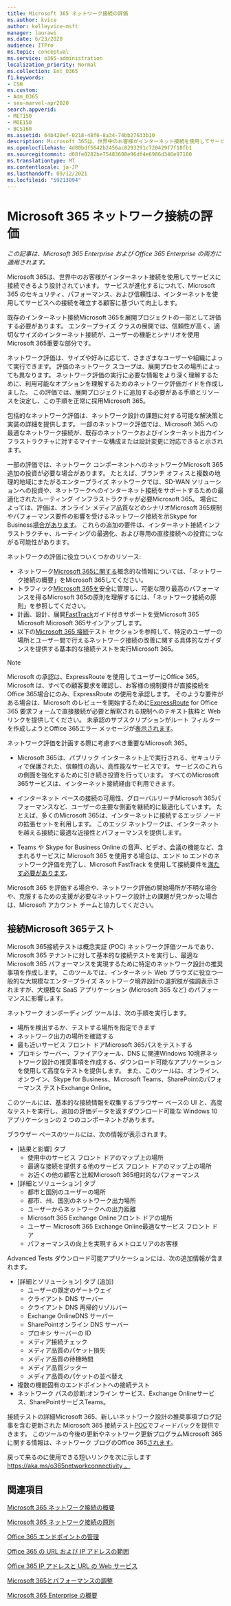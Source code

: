 ```yaml
---
title: Microsoft 365 ネットワーク接続の評価
ms.author: kvice
author: kelleyvice-msft
manager: laurawi
ms.date: 6/23/2020
audience: ITPro
ms.topic: conceptual
ms.service: o365-administration
localization_priority: Normal
ms.collection: Ent_O365
f1.keywords:
- CSH
ms.custom:
- Adm_O365
- seo-marvel-apr2020
search.appverid:
- MET150
- MOE150
- BCS160
ms.assetid: 64b420ef-0218-48f6-8a34-74bb27633b10
description: Microsoft 365は、世界中のお客様がインターネット接続を使用してサービスに接続できるよう設計されています。 サービスが進化するにつれて、Microsoft 365 のセキュリティ、パフォーマンス、および信頼性は、インターネットを使用してサービスへの接続を確立する顧客に基づいて向上します。
ms.openlocfilehash: 4d80bdf5642b2456ac8293291c720429f7f18fb1
ms.sourcegitcommit: d08fe0282be75483608e96df4e6986d346e97180
ms.translationtype: MT
ms.contentlocale: ja-JP
ms.lasthandoff: 09/12/2021
ms.locfileid: "59213894"
---
```

# <a name="assessing-microsoft-365-network-connectivity"></a>Microsoft 365 ネットワーク接続の評価

*この記事は、Microsoft 365 Enterprise および Office 365 Enterprise の両方に適用されます。*

Microsoft 365は、世界中のお客様がインターネット接続を使用してサービスに接続できるよう設計されています。 サービスが進化するにつれて、Microsoft 365 のセキュリティ、パフォーマンス、および信頼性は、インターネットを使用してサービスへの接続を確立する顧客に基づいて向上します。
  
既存のインターネット接続Microsoft 365を展開プロジェクトの一部として評価する必要があります。 エンタープライズ クラスの展開では、信頼性が高く、適切なサイズのインターネット接続が、ユーザーの機能とシナリオを使用Microsoft 365重要な部分です。
  
ネットワーク評価は、サイズや好みに応じて、さまざまなユーザーや組織によって実行できます。 評価のネットワーク スコープは、展開プロセスの場所によっても異なります。 ネットワーク評価の実行に必要な情報をより深く理解するために、利用可能なオプションを理解するためのネットワーク評価ガイドを作成しました。 この評価では、展開プロジェクトに追加する必要がある手順とリソースを決定し、この手順を正常に採用Microsoft 365。
  
包括的なネットワーク評価は、ネットワーク設計の課題に対する可能な解決策と実装の詳細を提供します。 一部のネットワーク評価では、Microsoft 365 への最適なネットワーク接続が、既存のネットワークおよびインターネット出力インフラストラクチャに対するマイナーな構成または設計変更に対応できると示されます。

一部の評価では、ネットワーク コンポーネントへのネットワークMicrosoft 365追加の投資が必要な場合があります。 たとえば、ブランチ オフィスと複数の地理的地域にまたがるエンタープライズ ネットワークでは、SD-WAN ソリューションへの投資や、ネットワークへのインターネット接続をサポートするための最適化されたルーティング インフラストラクチャが必要Microsoft 365。 場合によっては、評価は、オンライン メディア品質などのシナリオMicrosoft 365規制やパフォーマンス要件の影響を受けるネットワーク接続を示Skype for Business[場合があります](https://support.office.com/article/Media-Quality-and-Network-Connectivity-Performance-in-Skype-for-Business-Online-5fe3e01b-34cf-44e0-b897-b0b2a83f0917)。 これらの追加の要件は、インターネット接続インフラストラクチャ、ルーティングの最適化、および専用の直接接続への投資につながる可能性があります。

ネットワークの評価に役立ついくつかのリソース:

- ネットワーク[Microsoft 365に関する](microsoft-365-networking-overview.md)概念的な情報については、「ネットワーク接続の概要」をMicrosoft 365してください。
- トラフィック[Microsoft 365を](./microsoft-365-network-connectivity-principles.md)安全に管理し、可能な限り最高のパフォーマンスを得るMicrosoft 365の原則を理解するには、「ネットワーク接続の原則」を参照してください。
- 計画、設計、展開[FastTrack](https://www.microsoft.com/fasttrack)ガイド付きサポートを受Microsoft 365 Microsoft Microsoft 365サインアップします。 
- 以下の[Microsoft 365 接続](assessing-network-connectivity.md#the-microsoft-365-connectivity-test)テスト セクションを参照して、特定のユーザーの場所とユーザー間で行えるネットワーク接続の改善に関する具体的なガイダンスを提供する基本的な接続テストを実行Microsoft 365。

> [!NOTE]
> Microsoft の承認は、ExpressRoute を使用してユーザーにOffice 365。 Microsoft は、すべての顧客要求を確認し、お客様の規制要件が直接接続をOffice 365場合にのみ、ExpressRoute の使用を承認します。 そのような要件がある場合は、Microsoft のレビューを開始するために[ExpressRoute](https://aka.ms/O365ERReview) for Office 365 要求フォームで直接接続が必要と解釈される規制へのテキスト抜粋と Web リンクを提供してください。 未承認のサブスクリプションがルート フィルターを作成しようとOffice 365エラー メッセージが[表示されます](https://support.microsoft.com/kb/3181709)。
  
ネットワーク評価を計画する際に考慮すべき重要なMicrosoft 365。
  
- Microsoft 365は、パブリック インターネット上で実行される、セキュリティで保護された、信頼性の高い、高性能なサービスです。 サービスのこれらの側面を強化するために引き続き投資を行っています。 すべてのMicrosoft 365サービスは、インターネット接続経由で利用できます。

- インターネット ベースの接続の可用性、グローバルリーチMicrosoft 365パフォーマンスなど、ユーザーの主要な側面を継続的に最適化しています。 たとえば、多くのMicrosoft 365は、インターネットに接続するエッジ ノードの拡張セットを利用します。 このエッジ ネットワークは、インターネットを越える接続に最適な近接性とパフォーマンスを提供します。

- Teams や Skype for Business Online の音声、ビデオ、会議の機能など、含まれるサービスに Microsoft 365 を使用する場合は、エンド to エンドのネットワーク評価を完了し、Microsoft FastTrack を使用して接続要件を[満たす必要があります](https://www.microsoft.com/fasttrack)。

Microsoft 365 を評価する場合や、ネットワーク評価の開始場所が不明な場合や、克服するための支援が必要なネットワーク設計上の課題が見つかった場合は、Microsoft アカウント チームと協力してください。

## <a name="the-microsoft-365-connectivity-test"></a>接続Microsoft 365テスト

Microsoft 365[](https://aka.ms/netonboard)接続テストは概念実証 (POC) ネットワーク評価ツールであり、Microsoft 365 テナントに対して基本的な接続テストを実行し、最適な Microsoft 365 パフォーマンスを実現するために特定のネットワーク設計の推奨事項を作成します。 このツールでは、インターネット Web ブラウズに役立つ一般的な大規模なエンタープライズ ネットワーク境界設計の選択肢が強調表示されますが、大規模な SaaS アプリケーション (Microsoft 365 など) のパフォーマンスに影響します。

ネットワーク オンボーディング ツールは、次の手順を実行します。

- 場所を検出するか、テストする場所を指定できます
- ネットワーク出力の場所を確認する
- 最も近いサービス フロント ドアMicrosoft 365パスをテストする
- プロキシ サーバー、ファイアウォール、DNS に関連Windows 10境界ネットワーク設計の推奨事項を作成する、ダウンロード可能なアプリケーションを使用して高度なテストを提供します。 また、このツールは、オンライン、オンライン、Skype for Business、Microsoft Teams、SharePointのパフォーマンス テストExchange Online。

このツールには、基本的な接続情報を収集するブラウザー ベースの UI と、高度なテストを実行し、追加の評価データを返すダウンロード可能な Windows 10 アプリケーションの 2 つのコンポーネントがあります。

ブラウザー ベースのツールには、次の情報が表示されます。

- [結果と影響] タブ
  - 使用中のサービス フロント ドアのマップ上の場所
  - 最適な接続を提供する他のサービス フロント ドアのマップ上の場所
  - お近くの他の顧客と比較Microsoft 365相対的なパフォーマンス
- [詳細とソリューション] タブ
  - 都市と国別のユーザーの場所
  - 都市、州、国別のネットワーク出力場所
  - ユーザーからネットワークへの出力距離
  - Microsoft 365 Exchange Onlineフロント ドアの場所
  - ユーザー Microsoft 365 Exchange Online最適なサービス フロント ドア
  - パフォーマンスの向上を実現するメトロエリアのお客様

Advanced Tests ダウンロード可能アプリケーションには、次の追加情報が含まれます。

- [詳細とソリューション] タブ (追加)
  - ユーザーの既定のゲートウェイ
  - クライアント DNS サーバー
  - クライアント DNS 再帰的リゾルバー
  - Exchange OnlineDNS サーバー
  - SharePointオンライン DNS サーバー
  - プロキシ サーバーの ID
  - メディア接続チェック
  - メディア品質のパケット損失
  - メディア品質の待機時間
  - メディア品質ジッター
  - メディア品質のパケットの並べ替え
- 複数の機能固有のエンドポイントへの接続テスト
- ネットワーク パスの診断:オンライン サービス、Exchange Onlineサービス、SharePointサービスTeams。

接続テストの詳細Microsoft 365、新しいネットワーク設計の推奨事項ブログ記事を含む更新された Microsoft 365 接続テスト[POC](https://techcommunity.microsoft.com/t5/Office-365-Networking/Updated-Office-365-Network-Onboarding-Tool-POC-with-new-network/m-p/711130#M130)でフィードバックを提供できます。 このツールの今後の更新やネットワーク更新プログラムMicrosoft 365に関する情報は、ネットワーク ブログのOffice 365[されます](https://techcommunity.microsoft.com/t5/Office-365-Networking/bd-p/Office365Networking)。
  
戻って来るのに使用できる短いリンクを次に示します[ https://aka.ms/o365networkconnectivity 。](./microsoft-365-network-connectivity-principles.md)
  
## <a name="related-topics"></a>関連項目

[Microsoft 365 ネットワーク接続の概要](microsoft-365-networking-overview.md)

[Microsoft 365 ネットワーク接続の原則](./microsoft-365-network-connectivity-principles.md)

[Office 365 エンドポイントの管理](managing-office-365-endpoints.md)

[Office 365 の URL および IP アドレスの範囲](urls-and-ip-address-ranges.md)

[Office 365 IP アドレスと URL の Web サービス ](microsoft-365-ip-web-service.md)

[Microsoft 365とパフォーマンスの調整](network-planning-and-performance.md)

[Microsoft 365 Enterprise の概要](microsoft-365-overview.md)